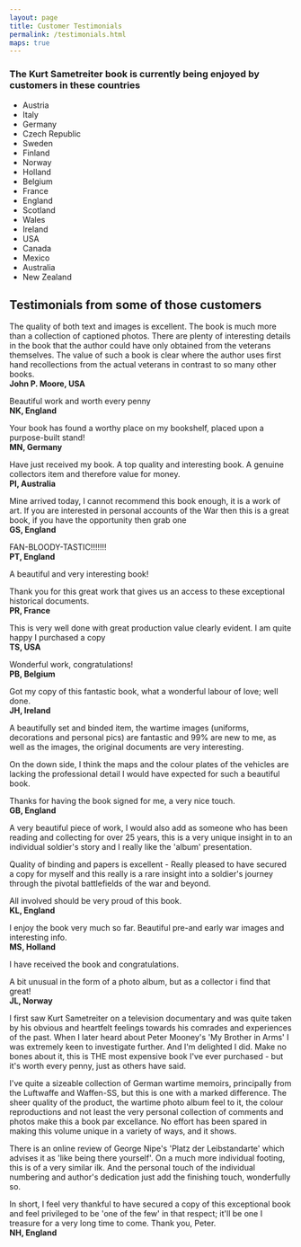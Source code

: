 ```yaml
---
layout: page
title: Customer Testimonials
permalink: /testimonials.html
maps: true
---
```

<h3>The Kurt Sametreiter book is currently being enjoyed by customers in these countries</h3>
<div class="left">
  <ul>
    <li>Austria</li>
    <li>Italy</li>
    <li>Germany</li>
    <li>Czech Republic</li>
    <li>Sweden</li>
    <li>Finland</li>
    <li>Norway</li>
    <li>Holland</li>
    <li>Belgium</li>
    <li>France</li>
    <li>England</li>
    <li>Scotland</li>
    <li>Wales</li>
    <li>Ireland</li>
    <li>USA</li>
    <li>Canada</li>
    <li>Mexico</li>
    <li>Australia</li>
    <li>New Zealand</li>
  </ul>
</div>
<div id="map-canvas" class="right"></div>


<h2 class="clear">Testimonials from some of those customers</h2>
<p>The quality of both text and images is excellent. The book is much more than a collection of captioned photos. There are plenty of interesting details in the book that the author could have only obtained from the veterans themselves. The value of such a book is clear where the author uses first hand recollections from the actual veterans in contrast to so many other books.<br />
<b>John P. Moore, USA</b>
</p>

<p>Beautiful work and worth every penny<br />
<b>NK, England</b>
</p>

<p>Your book has found a worthy place on my bookshelf, placed upon a purpose-built stand!<br />
<b>MN, Germany</b>
</p>

<p>Have just received my book. A top quality and interesting book. A genuine collectors item and therefore value for money.<br />
<b>PI, Australia</b>
</p>

<p>Mine arrived today, I cannot recommend this book enough, it is a work of art. If you are interested in personal accounts of the War then this is a great book, if you have the opportunity then grab one<br />
<b>GS, England</b>
</p>

<p>FAN-BLOODY-TASTIC!!!!!!!<br />
<b>PT, England</b>
</p>

<p>A beautiful and very interesting book!

Thank you for this great work that gives us an access to these exceptional historical documents.<br />
<b>PR, France</b>
</p>

<p>This is very well done with great production value clearly evident.  I am quite happy I purchased a copy<br />
<b>TS, USA</b>
</p>

<p>Wonderful work, congratulations!<br />
<b>PB, Belgium</b>
</p>

<p>Got my copy of this fantastic book, what a wonderful labour of love; well done.<br />
<b>JH, Ireland</b>
</p>

<p>A beautifully set and binded item, the wartime images (uniforms, decorations and
personal pics) are fantastic and 99% are new to me, as well as the images, the
original documents are very interesting.

On the down side, I think the maps and the colour plates of the vehicles are lacking the
professional detail I would have expected for such a beautiful book.

Thanks for having the book signed for me, a very nice touch.<br />
<b>GB, England</b>
</p>

<p>A very beautiful piece of work, I would also add as someone who has been
reading and collecting for over 25 years, this is a very unique insight in to an
individual soldier's story and I really like the 'album' presentation.

Quality of binding and papers is excellent - Really pleased to have secured a copy for
myself and this really is a rare insight into a soldier's journey through the pivotal battlefields
of the war and beyond.

All involved should be very proud of this book.<br />
<b>KL, England</b>
</p>

<p>I enjoy the book very much so far. Beautiful pre-and early war images and
interesting info.<br />
<b>MS, Holland</b>
</p>

<p>I have received the book and congratulations.

A bit unusual in the form of a photo album, but as a collector i find that great!<br />
<b>JL, Norway</b>
</p>

<p>I first saw Kurt Sametreiter on a television documentary and was quite
taken by his obvious and heartfelt feelings towards his comrades and
experiences of the past. When I later heard about Peter Mooney's
'My Brother in Arms' I was extremely keen to investigate further.
And I'm delighted I did. Make no bones about it, this is THE most
expensive book I've ever purchased - but it's worth every penny,
 just as others have said.

<p>I've quite a sizeable collection of German wartime memoirs, principally from the Luftwaffe
and Waffen-SS, but this is one with a marked difference. The sheer quality of the product,
the wartime photo album feel to it, the colour reproductions and not least the very
personal collection of comments and photos make this a book par excellance. No effort has
been spared in making this volume unique in a variety of ways, and it shows.

<p>There is an online review of George Nipe's 'Platz der Leibstandarte' which advises it as
'like being there yourself'. On a much more individual footing, this is of a very similar
ilk. And the personal touch of the individual numbering and author's dedication just add
the finishing touch, wonderfully so.

<p>In short, I feel very thankful to have secured a copy of this exceptional book and feel
privileged to be 'one of the few' in that respect; it'll be one I treasure for a very long
time to come. Thank you, Peter.<br />
<b>NH, England</b>
</p>
